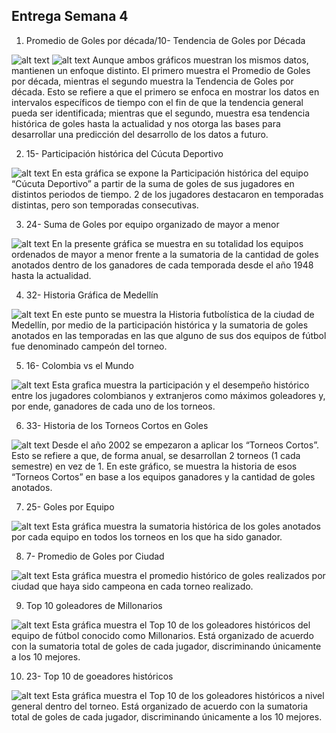 ## Entrega Semana 4

 1. Promedio de Goles por década/10- Tendencia de Goles por Década

![alt text](image.png)
![alt text](image-1.png)
Aunque ambos gráficos muestran los mismos datos, mantienen un enfoque distinto. El primero muestra el Promedio de Goles por década, mientras el segundo muestra la Tendencia de Goles por década. Esto se refiere a que el primero se enfoca en mostrar los datos en intervalos específicos de tiempo con el fin de que la tendencia general pueda ser identificada; mientras que el segundo, muestra esa tendencia histórica de goles hasta la actualidad y nos otorga las bases para desarrollar una predicción del desarrollo de los datos a futuro.



2. 15- Participación histórica del Cúcuta Deportivo

![alt text](image-2.png)
En esta gráfica se expone la Participación histórica del equipo “Cúcuta Deportivo” a partir de la suma de goles de sus jugadores en distintos periodos de tiempo. 2 de los jugadores destacaron en temporadas distintas, pero son temporadas consecutivas.


3. 24- Suma de Goles por equipo organizado de mayor a menor

![alt text](image-3.png)
En la presente gráfica se muestra en su totalidad los equipos ordenados de mayor a menor frente a la sumatoria de la cantidad de goles anotados dentro de los ganadores de cada temporada desde el año 1948 hasta la actualidad.


4. 32- Historia Gráfica de Medellín

![alt text](image-4.png)
En este punto se muestra la Historia futbolística de la ciudad de Medellín, por medio de la participación histórica y la sumatoria de goles anotados en las temporadas en las que alguno de sus dos equipos de fútbol fue denominado campeón del torneo.


5. 16- Colombia vs el Mundo

![alt text](image-5.png)
Esta grafica muestra la participación y el desempeño histórico entre los jugadores colombianos y extranjeros como máximos goleadores y, por ende, ganadores de cada uno de los torneos.


6. 33- Historia de los Torneos Cortos en Goles

![alt text](image-6.png)
Desde el año 2002 se empezaron a aplicar los “Torneos Cortos”. Esto se refiere a que, de forma anual, se desarrollan 2 torneos (1 cada semestre) en vez de 1. En este gráfico, se muestra la historia de esos “Torneos Cortos” en base a los equipos ganadores y la cantidad de goles anotados.


7. 25- Goles por Equipo

![alt text](image-7.png)
Esta gráfica muestra la sumatoria histórica de los goles anotados por cada equipo en todos los torneos en los que ha sido ganador.

8. 7- Promedio de Goles por Ciudad

![alt text](image-8.png)
Esta gráfica muestra el promedio histórico de goles realizados por ciudad que haya sido campeona en cada torneo realizado.

9. Top 10 goleadores de Millonarios

![alt text](image-9.png)
Esta gráfica muestra el Top 10 de los goleadores históricos del equipo de fútbol conocido como Millonarios. Está organizado de acuerdo con la sumatoria total de goles de cada jugador, discriminando únicamente a los 10 mejores. 


10. 23- Top 10 de goeadores históricos

![alt text](image-10.png)
Esta gráfica muestra el Top 10 de los goleadores históricos a nivel general dentro del torneo. Está organizado de acuerdo con la sumatoria total de goles de cada jugador, discriminando únicamente a los 10 mejores.